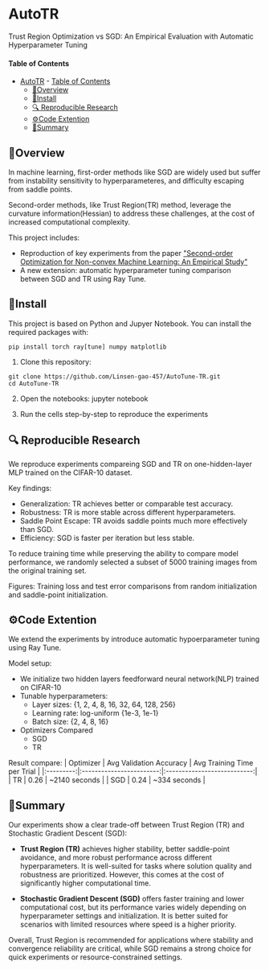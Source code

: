 # AutoTR

Trust Region Optimization vs SGD: An Empirical Evaluation with Automatic Hyperparameter Tuning

#### Table of Contents

- [AutoTR](#autotr) - [Table of Contents](#table-of-contents)
  - [📖Overview](#overview)
  - [📁Install](#install)
  - [🔍 Reproducible Research](#-reproducible-research)
  - [⚙️Code Extention](#️code-extention)
  - [📖Summary](#summary)

## 📖Overview

In machine learning, first-order methods like SGD are widely used but suffer from instability sensitivity to hyperparameteres, and difficulty escaping from saddle points.

Second-order methods, like Trust Region(TR) method, leverage the curvature information(Hessian) to address these challenges, at the cost of increased computational complexity.

This project includes:

- Reproduction of key experiments from the paper ["Second-order Optimization for Non-convex Machine Learning: An Empirical Study"](https://epubs.siam.org/doi/10.1137/1.9781611976236.23)
- A new extension: automatic hyperparameter tuning comparison between SGD and TR using Ray Tune.

## 📁Install

This project is based on Python and Jupyer Notebook.
You can install the required packages with:

```
pip install torch ray[tune] numpy matplotlib
```

1. Clone this repository:

```
git clone https://github.com/Linsen-gao-457/AutoTune-TR.git
cd AutoTune-TR
```

2. Open the notebooks:
   jupyter notebook

3. Run the cells step-by-step to reproduce the experiments

## 🔍 Reproducible Research

We reproduce experiments compareing SGD and TR on one-hidden-layer MLP trained on the CIFAR-10 dataset.

Key findings:

- Generalization: TR achieves better or comparable test accuracy.
- Robustness: TR is more stable across different hyperparameters.
- Saddle Point Escape: TR avoids saddle points much more effectively than SGD.
- Efficiency: SGD is faster per iteration but less stable.

To reduce training time while preserving the ability to compare model performance, we randomly selected a subset of 5000 training images from the original training set.

Figures: Training loss and test error comparisons from random initialization and saddle-point initialization.

## ⚙️Code Extention

We extend the experiments by introduce automatic hypoerparameter tuning using Ray Tune.

Model setup:

- We initialize two hidden layers feedforward neural network(NLP) trained on CIFAR-10
- Tunable hyperparameters:
  - Layer sizes: {1, 2, 4, 8, 16, 32, 64, 128, 256}
  - Learning rate: log-uniform {1e-3, 1e-1}
  - Batch size: {2, 4, 8, 16}
- Optimizers Compared
  - SGD
  - TR

Result compare:
| Optimizer | Avg Validation Accuracy | Avg Training Time per Trial |
|:---------:|:------------------------:|:---------------------------:|
| TR | 0.26 | ~2140 seconds |
| SGD | 0.24 | ~334 seconds |

## 📖Summary

Our experiments show a clear trade-off between Trust Region (TR) and Stochastic Gradient Descent (SGD):

- **Trust Region (TR)** achieves higher stability, better saddle-point avoidance, and more robust performance across different hyperparameters. It is well-suited for tasks where solution quality and robustness are prioritized. However, this comes at the cost of significantly higher computational time.

- **Stochastic Gradient Descent (SGD)** offers faster training and lower computational cost, but its performance varies widely depending on hyperparameter settings and initialization. It is better suited for scenarios with limited resources where speed is a higher priority.

Overall, Trust Region is recommended for applications where stability and convergence reliability are critical, while SGD remains a strong choice for quick experiments or resource-constrained settings.
